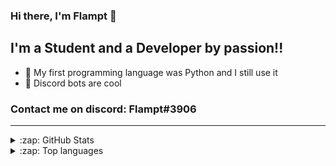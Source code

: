 ### Hi there, I'm Flampt 👋

## I'm a Student and a Developer by passion!!

- 🌱 My first programming language was Python and I still use it
- 🐨 Discord bots are cool

### Contact me on discord: Flampt#3906

---

<details>
  <summary>:zap: GitHub Stats</summary>

  <img align="left" alt="GitHub Stats" src="https://github-readme-stats.vercel.app/api?username=flamptx&theme=tokyonight&show_icons=true" />
  <br />
</details>

<details>
  <summary>:zap: Top languages</summary>

  <img align="left" alt="Top langs" src="https://github-readme-stats.vercel.app/api/top-langs/?username=flamptx&layout=compact&theme=tokyonight" />
  
</details>
